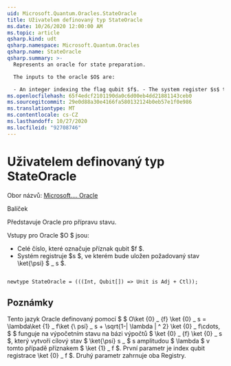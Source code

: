 ```yaml
---
uid: Microsoft.Quantum.Oracles.StateOracle
title: Uživatelem definovaný typ StateOracle
ms.date: 10/26/2020 12:00:00 AM
ms.topic: article
qsharp.kind: udt
qsharp.namespace: Microsoft.Quantum.Oracles
qsharp.name: StateOracle
qsharp.summary: >-
  Represents an oracle for state preparation.

  The inputs to the oracle $O$ are:

  - An integer indexing the flag qubit $f$. - The system register $s$ that will store the desired quantum state $\ket{\psi}\_s$.
ms.openlocfilehash: 65f4edcf2101190da0c6d00eb4dd21881143ceb0
ms.sourcegitcommit: 29e0d88a30e4166fa580132124b0eb57e1f0e986
ms.translationtype: MT
ms.contentlocale: cs-CZ
ms.lasthandoff: 10/27/2020
ms.locfileid: "92708746"
---
```

# <a name="stateoracle-user-defined-type"></a>Uživatelem definovaný typ StateOracle

Obor názvů: [Microsoft.... Oracle](xref:Microsoft.Quantum.Oracles)

Balíček [](https://nuget.org/packages/)


Představuje Oracle pro přípravu stavu.

Vstupy pro Oracle $O $ jsou:

- Celé číslo, které označuje příznak qubit $f $.
- Systém registruje $s $, ve kterém bude uložen požadovaný stav \ket{\psi} $ \_ s $.

```qsharp

newtype StateOracle = (((Int, Qubit[]) => Unit is Adj + Ctl));
```



## <a name="remarks"></a>Poznámky

Tento jazyk Oracle definovaný pomocí $ $ O\ket {0} \_ {f} \ket {0} \_ s = \lambda\ket {1} \_ f\ket {\ psí} \_ s + \sqrt{1-| \lambda | ^ 2} \ket {0} \_ f\cdots, $ $ funguje na výpočetním stavu na bázi výpočtů $ \ket {0} \_ {f} \ket {0} \_ s $, který vytvoří cílový stav $ \ket{\psi} s \_ $ s amplitudou $ \lambda $ v tomto případě příznakem $ \ket {1} \_ f $.
První parametr je index qubit registrace \ket {0} \_ f $. Druhý parametr zahrnuje oba Registry.